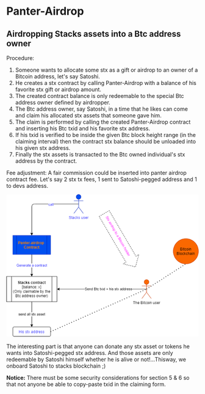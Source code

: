 # Panter-Airdrop
## Airdropping Stacks assets into a Btc address owner

Procedure:
1) Someone wants to allocate some stx as a gift or airdrop to an owner of a Bitcoin address, let's say Satoshi. 
2) He creates a stx contract by calling Panter-Airdrop with a balance of his favorite stx gift or airdrop amount. 
3) The created contract balance is only redeemable to the special Btc address owner defined by airdropper. 
4) The Btc address owner, say Satoshi, in a time that he likes can come and claim his allocated stx assets that someone gave him. 
5) The claim is performed by calling the created Panter-Airdrop contract and inserting his Btc txid and his favorite stx address. 
6) If his txid is verified to be inside the given Btc block height range (in the claiming interval) then the contract stx balance should be unloaded into his given stx address. 
7) Finally the stx assets is transacted to the Btc owned individual's stx address by the contract. 

Fee adjustment: A fair commission could be inserted into panter airdrop contract fee. Let's say 2 stx tx fees, 1 sent to Satoshi-pegged address and 1 to devs address. 

![PANTER-AIRDROP.png](PANTER-AIRDROP.png)

The interesting part is that anyone can donate any stx asset or tokens he wants into Satoshi-pegged stx address. And those assets are only redeemable by Satoshi himself whether he is alive or not!...Thisway, we onboard Satoshi to stacks blockchain ;)

**Notice:** There must be some security considerations for section 5 & 6 so that not anyone be able to copy-paste txid in the claiming form. 
